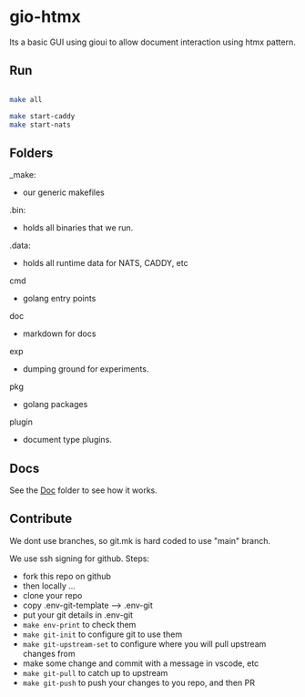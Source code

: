 # gio-htmx

Its a basic GUI using gioui to allow document interaction using htmx pattern.

## Run

```sh

make all

make start-caddy
make start-nats

```

## Folders

_make:
- our generic makefiles

.bin:
- holds all binaries that we run.

.data:

- holds all runtime data for NATS, CADDY, etc

cmd

- golang entry points

doc

- markdown for docs

exp

- dumping ground for experiments.

pkg

- golang packages

plugin

- document type plugins.

## Docs

See the [Doc](doc/README.md) folder to see how it works.

## Contribute

We dont use branches, so git.mk is hard coded to use "main" branch.

We use ssh signing for github. Steps:

- fork this repo on github
- then locally ...
- clone your repo
- copy .env-git-template --> .env-git
- put your git details in .env-git
- ```make env-print``` to check them
- ```make git-init``` to configure git to use them
- ```make git-upstream-set``` to configure where you will pull upstream changes from
- make some change and commit with a message in vscode, etc
- ```make git-pull``` to catch up to upstream
- ```make git-push``` to push your changes to you repo, and then PR

